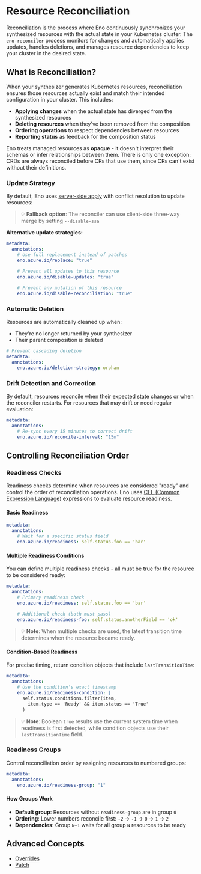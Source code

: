 # Resource Reconciliation

Reconciliation is the process where Eno continuously synchronizes your synthesized resources with the actual state in your Kubernetes cluster. The `eno-reconciler` process monitors for changes and automatically applies updates, handles deletions, and manages resource dependencies to keep your cluster in the desired state.

## What is Reconciliation?

When your synthesizer generates Kubernetes resources, reconciliation ensures those resources actually exist and match their intended configuration in your cluster. This includes:

- **Applying changes** when the actual state has diverged from the synthesized resources
- **Deleting resources** when they've been removed from the composition
- **Ordering operations** to respect dependencies between resources
- **Reporting status** as feedback for the composition status

Eno treats managed resources as **opaque** - it doesn't interpret their schemas or infer relationships between them.
There is only one exception: CRDs are always reconciled before CRs that use them, since CRs can't exist without their definitions.

### Update Strategy

By default, Eno uses [server-side apply](https://kubernetes.io/docs/reference/using-api/server-side-apply/) with conflict resolution to update resources:

> 💡 **Fallback option**: The reconciler can use client-side three-way merge by setting `--disable-ssa`

**Alternative update strategies:**

```yaml
metadata:
  annotations:
    # Use full replacement instead of patches
    eno.azure.io/replace: "true"
    
    # Prevent all updates to this resource
    eno.azure.io/disable-updates: "true"

    # Prevent any mutation of this resource
    eno.azure.io/disable-reconciliation: "true"
```

### Automatic Deletion

Resources are automatically cleaned up when:
- They're no longer returned by your synthesizer
- Their parent composition is deleted

```yaml
# Prevent cascading deletion
metadata:
  annotations:
    eno.azure.io/deletion-strategy: orphan
```

### Drift Detection and Correction

By default, resources reconcile when their expected state changes or when the reconciler restarts. For resources that may drift or need regular evaluation:

```yaml
metadata:
  annotations:
    # Re-sync every 15 minutes to correct drift
    eno.azure.io/reconcile-interval: "15m"
```

## Controlling Reconciliation Order

### Readiness Checks

Readiness checks determine when resources are considered "ready" and control the order of reconciliation operations. Eno uses [CEL (Common Expression Language)](https://github.com/google/cel-go) expressions to evaluate resource readiness.

#### Basic Readiness

```yaml
metadata:
  annotations:
    # Wait for a specific status field
    eno.azure.io/readiness: self.status.foo == 'bar'
```

#### Multiple Readiness Conditions

You can define multiple readiness checks - all must be true for the resource to be considered ready:

```yaml
metadata:
  annotations:
    # Primary readiness check
    eno.azure.io/readiness: self.status.foo == 'bar'
    
    # Additional check (both must pass)
    eno.azure.io/readiness-foo: self.status.anotherField == 'ok'
```

> 💡 **Note**: When multiple checks are used, the latest transition time determines when the resource became ready.

#### Condition-Based Readiness

For precise timing, return condition objects that include `lastTransitionTime`:

```yaml
metadata:
  annotations:
    # Use the condition's exact timestamp
    eno.azure.io/readiness-condition: |
      self.status.conditions.filter(item, 
        item.type == 'Ready' && item.status == 'True'
      )
```

> 💡 **Note**: Boolean `true` results use the current system time when readiness is first detected, while condition objects use their `lastTransitionTime` field.

### Readiness Groups

Control reconciliation order by assigning resources to numbered groups:

```yaml
metadata:
  annotations:
    eno.azure.io/readiness-group: "1"
```

#### How Groups Work

- **Default group**: Resources without `readiness-group` are in group `0`
- **Ordering**: Lower numbers reconcile first: `-2` → `-1` → `0` → `1` → `2`
- **Dependencies**: Group `N+1` waits for all group `N` resources to be ready

## Advanced Concepts

- [Overrides](./overrides.md)
- [Patch](./patch.md)
